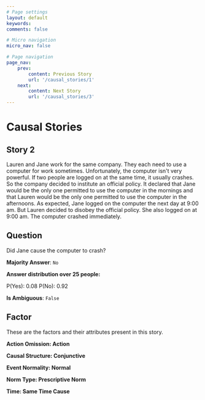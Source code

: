 ```yaml
---
# Page settings
layout: default
keywords:
comments: false

# Micro navigation
micro_nav: false

# Page navigation
page_nav:
    prev:
        content: Previous Story
        url: '/causal_stories/1'
    next:
        content: Next Story
        url: '/causal_stories/3'
---
```

# Causal Stories

## Story 2

<div class='text-hightlight'>
Lauren and Jane work for the same company. They each need to use a computer for work sometimes. Unfortunately, the computer isn't very powerful. If two people are logged on at the same time, it usually crashes. So the company decided to institute an official policy. It declared that Jane would be the only one permitted to use the computer in the mornings and that Lauren would be the only one permitted to use the computer in the afternoons. As expected, Jane logged on the computer the next day at 9:00 am. But Lauren decided to disobey the official policy. She also logged on at 9:00 am. The computer crashed immediately.
</div>

## Question

<p>
<div class='text-hightlight'>Did Jane cause the computer to crash?</div>
</p>

**Majority Answer**: <code class="language-plaintext highlighter-rouge">No</code>

**Answer distribution over 25 people:**

<div class="container">
<div class="row">
<div class="col-md-7">
    <div class="slider-container">
        <div class="slider">
            <div class="slider-value" id="sliderValue"></div>
        </div>
        <div class="slider-labels">
            <span id="yesLabel">P(Yes): 0.08</span>
            <span id="noLabel">P(No): 0.92</span>
        </div>
    </div>
</div>
</div>
</div>

**Is Ambiguous**:  <code class="language-plaintext highlighter-rouge">False</code> <!-- False -->

## Factor

These are the factors and their attributes present in this story.


<div class="callout callout--info">
    <p><strong>Action Omission: Action</strong></p>
</div>

<div class="callout callout--info">
    <p><strong>Causal Structure: Conjunctive</strong></p>
</div>

<div class="callout callout--info">
    <p><strong>Event Normality: Normal</strong></p>
</div>

<div class="callout callout--info">
    <p><strong>Norm Type: Prescriptive Norm</strong></p>
</div>

<div class="callout callout--info">
    <p><strong>Time: Same Time Cause</strong></p>
</div>
